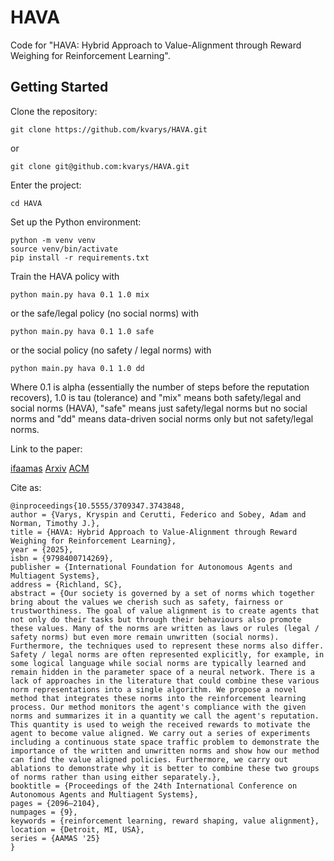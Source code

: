 # HAVA

Code for "HAVA: Hybrid Approach to Value-Alignment through Reward Weighing for Reinforcement Learning".

## Getting Started

Clone the repository:

```
git clone https://github.com/kvarys/HAVA.git
```

or

```
git clone git@github.com:kvarys/HAVA.git
```

Enter the project:

```
cd HAVA
```

Set up the Python environment:

```
python -m venv venv
source venv/bin/activate
pip install -r requirements.txt
```

Train the HAVA policy with

```
python main.py hava 0.1 1.0 mix
```

or the safe/legal policy (no social norms) with

```
python main.py hava 0.1 1.0 safe
```

or the social policy (no safety / legal norms) with

```
python main.py hava 0.1 1.0 dd
```

Where 0.1 is alpha (essentially the number of steps before the reputation recovers), 1.0 is tau (tolerance) and "mix" means both safety/legal and social norms (HAVA), "safe" means just safety/legal norms but no social norms and "dd" means data-driven social norms only but not safety/legal norms.

Link to the paper:

[ifaamas](https://www.ifaamas.org/Proceedings/aamas2025/pdfs/p2096.pdf)
[Arxiv](https://arxiv.org/abs/2505.15011)
[ACM](https://dl.acm.org/doi/10.5555/3709347.3743848)

Cite as:

```
@inproceedings{10.5555/3709347.3743848,
author = {Varys, Kryspin and Cerutti, Federico and Sobey, Adam and Norman, Timothy J.},
title = {HAVA: Hybrid Approach to Value-Alignment through Reward Weighing for Reinforcement Learning},
year = {2025},
isbn = {9798400714269},
publisher = {International Foundation for Autonomous Agents and Multiagent Systems},
address = {Richland, SC},
abstract = {Our society is governed by a set of norms which together bring about the values we cherish such as safety, fairness or trustworthiness. The goal of value alignment is to create agents that not only do their tasks but through their behaviours also promote these values. Many of the norms are written as laws or rules (legal / safety norms) but even more remain unwritten (social norms). Furthermore, the techniques used to represent these norms also differ. Safety / legal norms are often represented explicitly, for example, in some logical language while social norms are typically learned and remain hidden in the parameter space of a neural network. There is a lack of approaches in the literature that could combine these various norm representations into a single algorithm. We propose a novel method that integrates these norms into the reinforcement learning process. Our method monitors the agent's compliance with the given norms and summarizes it in a quantity we call the agent's reputation. This quantity is used to weigh the received rewards to motivate the agent to become value aligned. We carry out a series of experiments including a continuous state space traffic problem to demonstrate the importance of the written and unwritten norms and show how our method can find the value aligned policies. Furthermore, we carry out ablations to demonstrate why it is better to combine these two groups of norms rather than using either separately.},
booktitle = {Proceedings of the 24th International Conference on Autonomous Agents and Multiagent Systems},
pages = {2096–2104},
numpages = {9},
keywords = {reinforcement learning, reward shaping, value alignment},
location = {Detroit, MI, USA},
series = {AAMAS '25}
}
```
